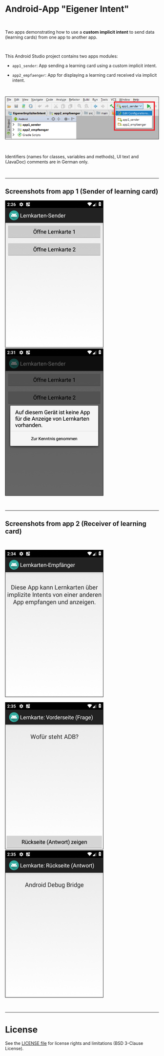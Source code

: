 # Android-App "Eigener Intent" #

<br>

Two apps demonstrating how to use a **custom implicit intent** to send data (learning cards) from one app to another app.

<br>

This Android Studio project contains two apps modules:
* `app1_sender`: App sending a learning card using a custom implicit intent.

* `app2_empfaenger`: App for displaying a learning card received via implicit intent.

<br>

![Screenshot showing how to choose which app (module) to start](screenshot_ChooseAppModule.png) 

<br>

Identifiers (names for classes, variables and methods), UI text and (JavaDoc) comments are in German only.

<br>

----
## Screenshots from app 1 (Sender of learning card) ##

![Screenshot of sender app (1)](screenshot_sender_1.png) &nbsp; ![Screenshot of sender app (2)](screenshot_sender_2.png) 

<br>

----

## Screenshots from app 2 (Receiver of learning card) ##

<br>

![Screenshot of receiver app (1)](screenshot_receiver_1.png)

![Screenshot of receiver app (2)](screenshot_receiver_2.png) &nbsp; ![Screenshot of receiver app (3)](screenshot_receiver_3.png)

<br>


----
# License #

See the [LICENSE file](LICENSE.md) for license rights and limitations (BSD 3-Clause License).
